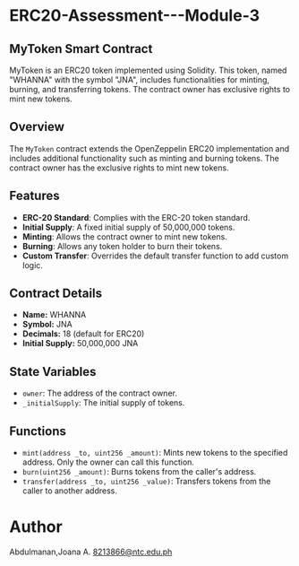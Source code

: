 # ERC20-Assessment---Module-3

## MyToken Smart Contract

MyToken is an ERC20 token implemented using Solidity. This token, named "WHANNA" with the symbol "JNA", includes functionalities for minting, burning, and transferring tokens. The contract owner has exclusive rights to mint new tokens.
## Overview

The `MyToken` contract extends the OpenZeppelin ERC20 implementation and includes additional functionality such as minting and burning tokens. The contract owner has the exclusive rights to mint new tokens.

## Features

- **ERC-20 Standard**: Complies with the ERC-20 token standard.
- **Initial Supply**: A fixed initial supply of 50,000,000 tokens.
- **Minting**: Allows the contract owner to mint new tokens.
- **Burning**: Allows any token holder to burn their tokens.
- **Custom Transfer**: Overrides the default transfer function to add custom logic.

## Contract Details

- **Name:** WHANNA
- **Symbol:** JNA
- **Decimals:** 18 (default for ERC20)
- **Initial Supply:** 50,000,000 JNA

## State Variables
- `owner`: The address of the contract owner.
- `_initialSupply`: The initial supply of tokens.

## Functions
- `mint(address _to, uint256 _amount)`: Mints new tokens to the specified address. Only the owner can call this function.
- `burn(uint256 _amount)`: Burns tokens from the caller's address.
- `transfer(address _to, uint256 _value)`: Transfers tokens from the caller to another address.

# Author

Abdulmanan,Joana A. 
8213866@ntc.edu.ph
